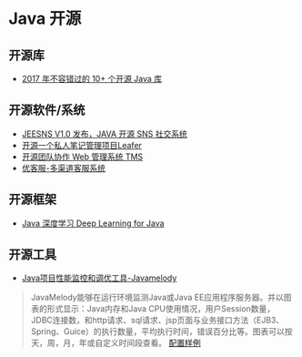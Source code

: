 # Java 开源
## 开源库
* [2017 年不容错过的 10+ 个开源 Java 库](https://www.oschina.net/translate/java-libraries-you-cannot-miss-in-2017)

## 开源软件/系统
* [JEESNS V1.0 发布，JAVA 开源 SNS 社交系统](https://www.oschina.net/news/82865/jeesns-1-0)
* [开源一个私人笔记管理项目Leafer](https://github.com/ziwenxie/leafer)
* [开源团队协作 Web 管理系统 TMS](http://git.oschina.net/xiweicheng/tms)
* [优客服-多渠道客服系统](https://gitee.com/ukewo/ukefu)

## 开源框架
* [Java 深度学习 Deep Learning for Java](https://deeplearning4j.org/)

## 开源工具
* [Java项目性能监控和调优工具-Javamelody](https://github.com/javamelody/javamelody)
> JavaMelody能够在运行环境监测Java或Java EE应用程序服务器。并以图表的形式显示：Java内存和Java CPU使用情况，用户Session数量，JDBC连接数，和http请求、sql请求、jsp页面与业务接口方法（EJB3、Spring、Guice）的执行数量，平均执行时间，错误百分比等。图表可以按天，周，月，年或自定义时间段查看。
> [配置样例](http://blog.csdn.net/lk_blog/article/details/13760999)
